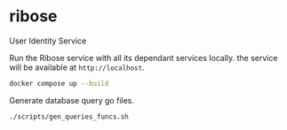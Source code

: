 # ribose
User Identity Service


Run the Ribose service with all its dependant services locally. the service will be available at `http://localhost`.

```sh
docker compose up --build
```

Generate database query go files.

```sh
./scripts/gen_queries_funcs.sh
```